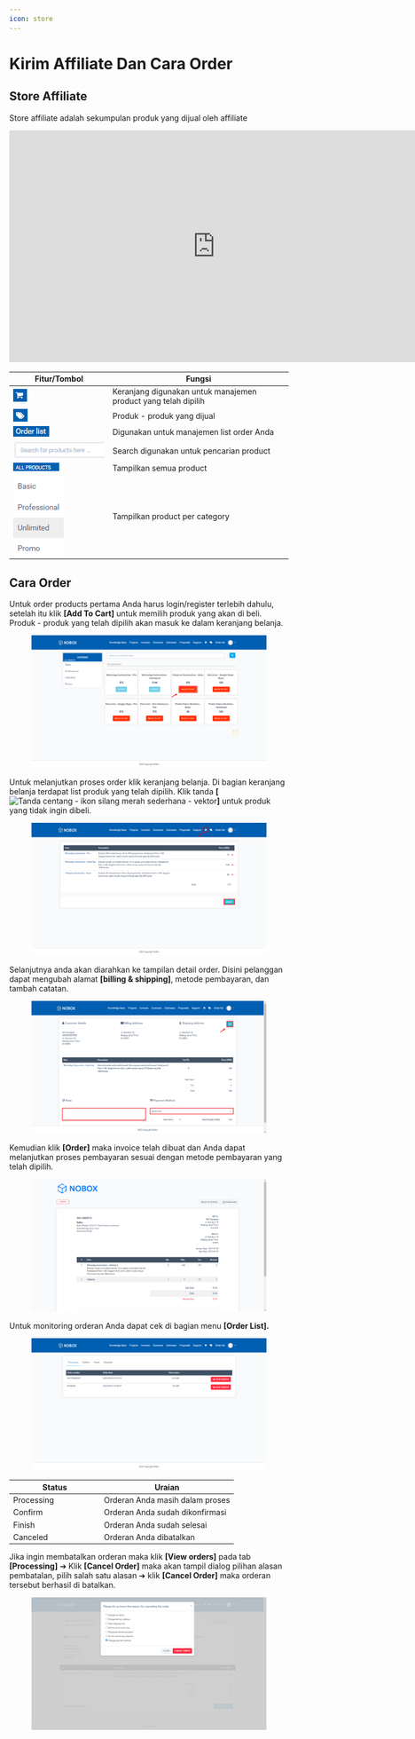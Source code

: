 ```yaml
---
icon: store
---
```


# <i class="fa-regular fa-share-alt"></i> Kirim Affiliate Dan Cara Order

## **Store Affiliate**

Store affiliate adalah sekumpulan produk yang dijual oleh affiliate

<iframe width="742" height="418" src="https://www.youtube.com/embed/WhdytJs5Vyc" title="01. Instalasi NoBox Desktop" frameborder="0" allow="accelerometer; autoplay; clipboard-write; encrypted-media; gyroscope; picture-in-picture; web-share" referrerpolicy="strict-origin-when-cross-origin" allowfullscreen></iframe>

<table><thead><tr><th width="165.20001220703125">Fitur/Tombol</th><th>Fungsi</th></tr></thead><tbody><tr><td><img src="../.gitbook/assets/affiliate cart.png" alt=""></td><td>Keranjang digunakan untuk manajemen product yang telah dipilih</td></tr><tr><td><img src="../.gitbook/assets/affiliate tag.png" alt=""></td><td>Produk - produk yang dijual</td></tr><tr><td><img src="../.gitbook/assets/affiliate order list.png" alt=""></td><td>Digunakan untuk manajemen list order Anda</td></tr><tr><td><img src="../.gitbook/assets/affiliate search.png" alt=""></td><td>Search digunakan untuk pencarian product</td></tr><tr><td><img src="../.gitbook/assets/affiliate all products (1).png" alt=""></td><td>Tampilkan semua product</td></tr><tr><td><img src="../.gitbook/assets/affiliate category.png" alt=""></td><td>Tampilkan product per category</td></tr></tbody></table>

## **Cara Order**&#x20;

Untuk order products pertama Anda harus login/register terlebih dahulu, setelah itu klik **\[Add To Cart]** untuk memilih produk yang akan di beli. Produk - produk yang telah dipilih akan masuk ke dalam keranjang belanja.

<figure><img src="../.gitbook/assets/affiliate store add to cart.png" alt=""><figcaption></figcaption></figure>

Untuk melanjutkan proses order klik keranjang belanja. Di bagian keranjang belanja terdapat list produk yang telah dipilih. Klik tanda **\[**<img src="https://media.istockphoto.com/vectors/check-marks-red-cross-icon-simple-vector-vector-id1131230925?b=1&#x26;k=20&#x26;m=1131230925&#x26;s=170x170&#x26;h=lkF3dCJpR8s-X0VJU1OvaM7H3kYxjMJQL7dMmzMHd1M=" alt="Tanda centang - ikon silang merah sederhana - vektor" data-size="line">**]** untuk produk yang tidak ingin dibeli.

<figure><img src="../.gitbook/assets/affiliate store cart.png" alt=""><figcaption></figcaption></figure>

Selanjutnya anda akan diarahkan ke tampilan detail order. Disini pelanggan dapat mengubah alamat **\[billing & shipping]**, metode pembayaran, dan tambah catatan.&#x20;

<figure><img src="../.gitbook/assets/affiliate detail order.png" alt=""><figcaption></figcaption></figure>

Kemudian klik **\[Order]** maka invoice telah dibuat dan Anda dapat melanjutkan proses pembayaran sesuai dengan metode pembayaran yang telah dipilih.

<figure><img src="../.gitbook/assets/affiliate invoice.png" alt=""><figcaption></figcaption></figure>

Untuk monitoring orderan Anda dapat cek di bagian menu **\[Order List].**

<figure><img src="../.gitbook/assets/affiliate store order list.png" alt=""><figcaption></figcaption></figure>

<table><thead><tr><th width="149.79998779296875">Status</th><th>Uraian</th></tr></thead><tbody><tr><td>Processing</td><td>Orderan Anda masih dalam proses</td></tr><tr><td>Confirm</td><td>Orderan Anda sudah dikonfirmasi</td></tr><tr><td>Finish</td><td>Orderan Anda sudah selesai</td></tr><tr><td>Canceled</td><td>Orderan Anda dibatalkan</td></tr></tbody></table>

Jika ingin membatalkan orderan maka klik **\[View orders]** pada tab **\[Processing]** ➔ Klik **\[Cancel Order]** maka akan tampil dialog pilihan alasan pembatalan, pilih salah satu alasan ➔ klik **\[Cancel Order]** maka orderan tersebut berhasil di batalkan.

<figure><img src="../.gitbook/assets/affiliate store cancel.png" alt=""><figcaption></figcaption></figure>
